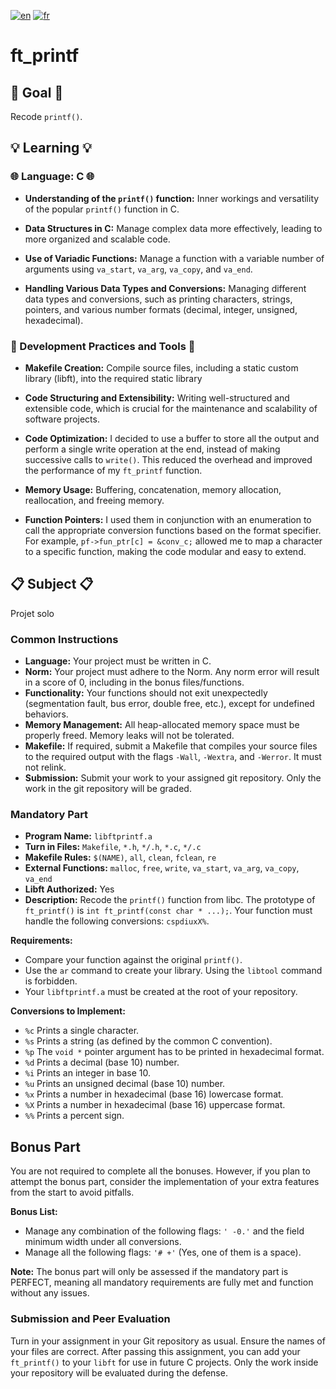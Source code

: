 [![en](https://img.shields.io/badge/lang-en-pink.svg)](https://github.com/nfauconn/ft_printf/blob/master/README.md)
[![fr](https://img.shields.io/badge/lang-fr-purple.svg)](https://github.com/nfauconn/ft_printf/blob/master/README.fr.md)

# ft_printf

## 🏁 Goal 🏁

Recode `printf()`.

## 💡 Learning 💡

### 🌐 Language: C 🌐

- **Understanding of the `printf()` function:** Inner workings and versatility of the popular `printf()` function in C.

- **Data Structures in C:** Manage complex data more effectively, leading to more organized and scalable code.

- **Use of Variadic Functions:** Manage a function with a variable number of arguments using `va_start`, `va_arg`, `va_copy`, and `va_end`.

- **Handling Various Data Types and Conversions:** Managing different data types and conversions, such as printing characters, strings, pointers, and various number formats (decimal, integer, unsigned, hexadecimal).

### 🔧 Development Practices and Tools 🔧

- **Makefile Creation:** Compile source files, including a static custom library (libft), into the required static library

- **Code Structuring and Extensibility:** Writing well-structured and extensible code, which is crucial for the maintenance and scalability of software projects.

- **Code Optimization:** I decided to use a buffer to store all the output and perform a single write operation at the end, instead of making successive calls to `write()`. This reduced the overhead and improved the performance of my `ft_printf` function.

- **Memory Usage:** Buffering, concatenation, memory allocation, reallocation, and freeing memory. 

- **Function Pointers:** I used them in conjunction with an enumeration to call the appropriate conversion functions based on the format specifier. For example, `pf->fun_ptr[c] = &conv_c;` allowed me to map a character to a specific function, making the code modular and easy to extend.

## 📋 Subject 📋

Projet solo

### Common Instructions

- **Language:** Your project must be written in C.
- **Norm:** Your project must adhere to the Norm. Any norm error will result in a score of 0, including in the bonus files/functions.
- **Functionality:** Your functions should not exit unexpectedly (segmentation fault, bus error, double free, etc.), except for undefined behaviors.
- **Memory Management:** All heap-allocated memory space must be properly freed. Memory leaks will not be tolerated.
- **Makefile:** If required, submit a Makefile that compiles your source files to the required output with the flags `-Wall`, `-Wextra`, and `-Werror`. It must not relink.
- **Submission:** Submit your work to your assigned git repository. Only the work in the git repository will be graded.

### Mandatory Part

- **Program Name:** `libftprintf.a`
- **Turn in Files:** `Makefile`, `*.h`, `*/.h`, `*.c`, `*/.c`
- **Makefile Rules:** `$(NAME)`, `all`, `clean`, `fclean`, `re`
- **External Functions:** `malloc`, `free`, `write`, `va_start`, `va_arg`, `va_copy`, `va_end`
- **Libft Authorized:** Yes
- **Description:** Recode the `printf()` function from libc. The prototype of `ft_printf()` is `int ft_printf(const char * ...);`. Your function must handle the following conversions: `cspdiuxX%`.

**Requirements:**

- Compare your function against the original `printf()`.
- Use the `ar` command to create your library. Using the `libtool` command is forbidden.
- Your `libftprintf.a` must be created at the root of your repository.

**Conversions to Implement:**

- `%c` Prints a single character.
- `%s` Prints a string (as defined by the common C convention).
- `%p` The `void *` pointer argument has to be printed in hexadecimal format.
- `%d` Prints a decimal (base 10) number.
- `%i` Prints an integer in base 10.
- `%u` Prints an unsigned decimal (base 10) number.
- `%x` Prints a number in hexadecimal (base 16) lowercase format.
- `%X` Prints a number in hexadecimal (base 16) uppercase format.
- `%%` Prints a percent sign.

## Bonus Part

You are not required to complete all the bonuses. However, if you plan to attempt the bonus part, consider the implementation of your extra features from the start to avoid pitfalls.

**Bonus List:**

- Manage any combination of the following flags: `' -0.'` and the field minimum width under all conversions.
- Manage all the following flags: `'# +'` (Yes, one of them is a space).

**Note:** The bonus part will only be assessed if the mandatory part is PERFECT, meaning all mandatory requirements are fully met and function without any issues.

### Submission and Peer Evaluation

Turn in your assignment in your Git repository as usual. Ensure the names of your files are correct. After passing this assignment, you can add your `ft_printf()` to your `libft` for use in future C projects. Only the work inside your repository will be evaluated during the defense.
